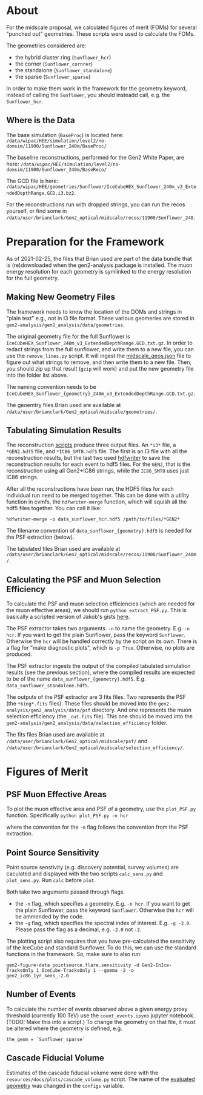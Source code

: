 # About
For the midscale proposal, we calculated figures of merit (FOMs) for several "punched out" geometries. These scripts were used to calculate the FOMs.

The geometries considered are:


- the hybrid cluster ring (`Sunflower_hcr`)
- the corner (`Sunflower_cornrer`)
- the standalone (`Sunflower_standalone`)
- the sparse (`Sunflower_sparse`)

In order to make them work in the framework for the geometry keyword, instead of calling the `Sunflower`, you should insteadd call, e.g. the `Sunflower_hcr`.

## Where is the Data

The base simulation (`BaseProc`) is located here: `/data/wipac/HEE/simulation/level2/no-domsim/11900/Sunflower_240m/BaseProc/`

The baseline reconstructions, performed for the Gen2 White Paper, are here: `/data/wipac/HEE/simulation/level2/no-domsim/11900/Sunflower_240m/BaseReco/`

The GCD file is here: `/data/wipac/HEE/geometries/Sunflower/IceCubeHEX_Sunflower_240m_v3_ExtendedDepthRange.GCD.i3.bz2`.

For the reconstructions run with dropped strings, you can run the recos yourself, or find some in `/data/user/brianclark/Gen2_optical/midscale/recos/11900/Sunflower_240`.

# Preparation for the Framework

As of 2021-02-25, the files that Brian used are part of the data bundle that is (re)downloaded when the gen2-analysis package is installed. The muon energy resolution for each geometry is symlinked to the energy resolution for the full geometry.

## Making New Geometry Files
The framework needs to know the location of the DOMs and strings in "plain text" e.g., not in I3 file format. These various geomeries are stored in `gen2-analysis/gen2_analysis/data/geometries`.

The original geometry file for the full Sunflower is `IceCubeHEX_Sunflower_240m_v3_ExtendedDepthRange.GCD.txt.gz`. In order to redact strings from the full sunflower, and write them to a new file, you can use the `remove_lines.py` script. It will ingest the [midscale_geos.json](https://code.icecube.wisc.edu/projects/icecube/browser/IceCube/sandbox/Gen2-Scripts/branches/midscale/resources/midscale_geos.json) file to figure out what strings to remove, and then write them to a new file. Then, you should zip up that result (`gzip` will work) and put the new geometry file into the folder list above.

The naming convention needs to be `IceCubeHEX_Sunflower_{geometry}_240m_v3_ExtendedDepthRange.GCD.txt.gz`.

The geoemtry files Brian used are available at `/data/user/brianclark/Gen2_optical/midscale/geometries/`.

## Tabulating Simulation Results
The reconstruction [scripts](https://code.icecube.wisc.edu/projects/icecube/browser/IceCube/sandbox/Gen2-Scripts/branches/midscale/Gen2_Simple_Recos.py) produce three output files. An `*i3*` file, a `*GEN2.hdf5` file, and `*IC86_SMT8.hdf5` file. The first is an I3 file with all the reconstruction results, but the last two used [hdfwriter](https://docs.icecube.aq/combo/trunk/projects/hdfwriter/index.html) to save the reconstruction results for each event to hdf5 files. For the `GEN2`, that is the reconstruction using all Gen2+IC86 strings, while the `IC86_SMT8` uses just IC86 strings.

After all the reconstructions have been run, the HDF5 files for each individual run need to be merged together. This can be done with a utility function in cvmfs, the `hdfwriter-merge` function, which will squish all the hdf5 files together. You can call it like:

```
hdfwriter-merge -o data_sunflower_hcr.hdf5 /path/to/files/*GEN2*
```

The filename convention of `data_sunflower_{geometry}.hdf5` is needed for the PSF extraction (below).

The tabulated files Brian used are available at `/data/user/brianclark/Gen2_optical/midscale/recos/11900/Sunflower_240m/`.


## Calculating the PSF and Muon Selection Efficiency
To calculate the PSF and muon selection efficiencies (which are needed for the muon effective areas), we should run `python extract_PSF.py`. This is basically a scripted version of Jakob's gists [here](https://gist.github.com/jvansanten/5eff16a895f6287eeaf9674e60d751a9#file-psf-fitting-ipynb).

The PSF extractor takes two arguments. `-n` to name the geometry. E.g. `-n hcr`. If you want to get the plain Sunflower, pass the keyword `Sunflower`. Otherwise the `hcr` will be handled correctly by the script on its own. There is a flag for "make diagnostic plots", which is `-p True`. Otherwise, no plots are produced.

The PSF extractor ingests the output of the compiled tabulated simulation results (see the previous section), where the compiled results are expected to be of the name `data_sunflower_{geometry}.hdf5`. E.g. `data_sunflower_standalone.hdf5`.

The outputs of the PSF extractor are 3 fits files. Two represents the PSF (the `*king*.fits` files). These files should be moved into the `gen2-analysis/gen2_analysis/data/psf` directory. And one represents the muon selection efficiency (the `_cut.fits` file). This one should be moved into the `gen2-analysis/gen2_analysis/data/selection_efficiency` folder.

The fits files Brian used are available at `/data/user/brianclark/Gen2_optical/midscale/psf/` and `/data/user/brianclark/Gen2_optical/midscale/selection_efficiency/`.

# Figures of Merit

## PSF Muon Effective Areas

To plot the muon effective area and PSF of a geometry, use the `plot_PSF.py` function. Specifically `python plot_PSF.py -n hcr`

where the convention for the `-n` flag follows the convention from the PSF extraction.

## Point Source Sensitivity
Point source senstivity (e.g. discovery potential, survey volumes) are caculated and displayed with the two scripts `calc_sens.py` and `plot_sens.py`. Run `calc` before `plot`. 

Both take two arguments passed through flags.
- the `-n` flag, which specifies a geometry. E.g. `-n hcr`. If you want to get the plain Sunflower, pass the keyword `Sunflower`. Otherwise the `hcr` will be ammended by the code.
- the `-g` flag, which specifies the spectral index of interest. E.g. `-g -2.0`. Please pass the flag as a decimal, e.g. `-2.0` not `-2`.

The plotting script also requires that you have pre-calculated the sensitivity of the IceCube and standard Sunflower. To do this, we can use the standard functions in the framework. So, make sure to also run:

```
gen2-figure-data pointsource.flare.sensitivity -d Gen2-InIce-TracksOnly 1 IceCube-TracksOnly 1 --gamma -2 -o gen2_ic86_1yr_sens_-2.0
```

## Number of Events
To calculate the number of events observed above a given energy proxy threshold (currently 100 TeV) use the `count_events.ipynb` jupyter notebook. (TODO: Make this into a script.) To change the geometry on that file, it must be altered where the geometry is defined, e.g.

```
the_geom = `Sunflower_sparse`
```  

## Cascade Fiducial Volume
Estimates of the cascade fiducial volume were done with the `resources/docs/plots/cascade_volume.py` script. The name of the [evaluated geometry](https://github.com/IceCubeOpenSource/gen2-analysis/blob/fix_fom/resources/docs/plots/cascade_volume.py#L8) was changed in the `configs` variable.


